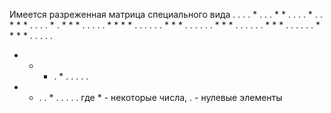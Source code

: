 Имеется разреженная матрица специального вида
. . . . * . . . * *
. . . . * . . * * *
. . . . * . * * * .
. . . . * * * * . .
. . . . * * * . . .
. . . * * * . . . .
. . * * * . . . . .
. * * * * . . . . .
* * * . * . . . . .
* * . . * . . . . .
где * - некоторые числа, . - нулевые элементы
